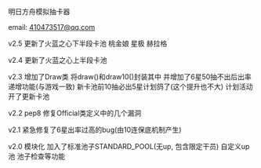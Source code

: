 明日方舟模拟抽卡器

email: 410473517@qq.com

v2.5 
更新了火蓝之心下半段卡池 桃金娘 星极 赫拉格

v2.4 
更新了火蓝之心上半段卡池

v2.3 
增加了Draw类 将draw()和draw10()封装其中 并增加了6星50抽不出后出率递增功能(与游戏一致) 新卡池前10抽必出5星计划鸽了(这个提升也不大) 计划活动开了更新卡池

v2.2 
pep8 修复Official类定义中的几个漏洞

v2.1 
紧急修复了6星出率过高的bug(由10连保底机制产生)

v2.0 
模块化 加入了标准池子STANDARD_POOL(无up, 包含限定干员) 自定义up池 池子检查等功能
